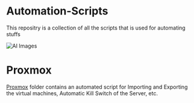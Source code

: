 # Automation-Scripts
This repositry is a collection of all the scripts that is used for automating stuffs

![AI Images](https://github.com/Rao-Pranava/Automation-Scripts/assets/93928268/a3c8a0c6-2795-4953-af57-44e558460204)


# Proxmox
[Proxmox](https://github.com/Rao-Pranava/Automation-Scripts/tree/main/Proxmox/) folder contains an automated script for Importing and Exporting the virtual machines, Automatic Kill Switch of the Server, etc.

